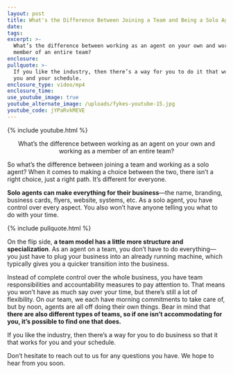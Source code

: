 ```yaml
---
layout: post
title: What's the Difference Between Joining a Team and Being a Solo Agent?
date:
tags:
excerpt: >-
  What’s the difference between working as an agent on your own and working as a
  member of an entire team?
enclosure:
pullquote: >-
  If you like the industry, then there’s a way for you to do it that works for
  you and your schedule.
enclosure_type: video/mp4
enclosure_time:
use_youtube_image: true
youtube_alternate_image: /uploads/fykes-youtube-15.jpg
youtube_code: jYPaRvkMEVE
---
```


{% include youtube.html %}<center>What’s the difference between working as an agent on your own and working as a member of an entire team?</center>

So what’s the difference between joining a team and working as a solo agent? When it comes to making a choice between the two, there isn’t a right choice, just a right path. It’s different for everyone.

**Solo agents can make everything for their business**—the name, branding, business cards, flyers, website, systems, etc. As a solo agent, you have control over every aspect. You also won’t have anyone telling you what to do with your time.&nbsp;

{% include pullquote.html %}

On the flip side, **a team model has a little more structure and specialization**. As an agent on a team, you don’t have to do everything—you just have to plug your business into an already running machine, which typically gives you a quicker transition into the business.&nbsp;

Instead of complete control over the whole business, you have team responsibilities and accountability measures to pay attention to. That means you won’t have as much say over your time, but there’s still a lot of flexibility. On our team, we each have morning commitments to take care of, but by noon, agents are all off doing their own things. Bear in mind that **there are also different types of teams, so if one isn’t accommodating for you, it’s possible to find one that does.**

If you like the industry, then there’s a way for you to do business so that it that works for you and your schedule.&nbsp;

Don’t hesitate to reach out to us for any questions you have. We hope to hear from you soon.